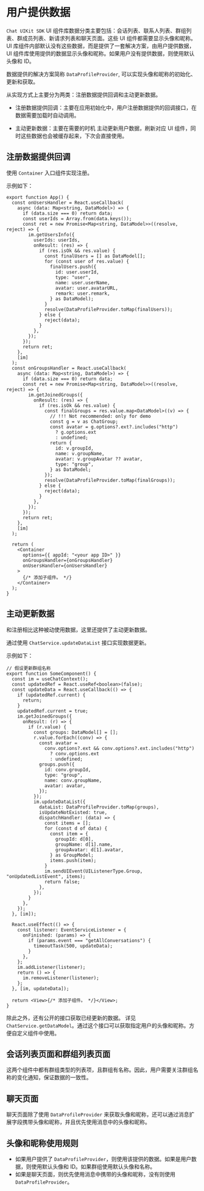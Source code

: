 # 用户提供数据

<Toc />

`Chat UIKit SDK` UI 组件库数据分类主要包括：会话列表、联系人列表、群组列表、群成员列表、新请求列表和聊天页面。这些 UI 组件都需要显示头像和昵称。UI 库组件内部默认没有这些数据，而是提供了一套解决方案，由用户提供数据，UI 组件库使用提供的数据显示头像和昵称。如果用户没有提供数据，则使用默认头像和 ID。

数据提供的解决方案简称 `DataProfileProvider`, 可以实现头像和昵称的初始化、更新和获取。

从实现方式上主要分为两类：注册数据提供回调和主动更新数据。

- 注册数据提供回调：主要在应用初始化中，用户注册数据提供的回调接口，在数据需要加载时自动调用。

- 主动更新数据：主要在需要的时机 主动更新用户数据，刷新对应 UI 组件，同时这些数据也会被缓存起来，下次会直接使用。

## 注册数据提供回调

使用 `Container` 入口组件实现注册。

示例如下：

```tsx
export function App() {
  const onUsersHandler = React.useCallback(
    async (data: Map<string, DataModel>) => {
      if (data.size === 0) return data;
      const userIds = Array.from(data.keys());
      const ret = new Promise<Map<string, DataModel>>((resolve, reject) => {
        im.getUsersInfo({
          userIds: userIds,
          onResult: (res) => {
            if (res.isOk && res.value) {
              const finalUsers = [] as DataModel[];
              for (const user of res.value) {
                finalUsers.push({
                  id: user.userId,
                  type: "user",
                  name: user.userName,
                  avatar: user.avatarURL,
                  remark: user.remark,
                } as DataModel);
              }
              resolve(DataProfileProvider.toMap(finalUsers));
            } else {
              reject(data);
            }
          },
        });
      });
      return ret;
    },
    [im]
  );
  const onGroupsHandler = React.useCallback(
    async (data: Map<string, DataModel>) => {
      if (data.size === 0) return data;
      const ret = new Promise<Map<string, DataModel>>((resolve, reject) => {
        im.getJoinedGroups({
          onResult: (res) => {
            if (res.isOk && res.value) {
              const finalGroups = res.value.map<DataModel>((v) => {
                // !!! Not recommended: only for demo
                const g = v as ChatGroup;
                const avatar = g.options?.ext?.includes("http")
                  ? g.options.ext
                  : undefined;
                return {
                  id: v.groupId,
                  name: v.groupName,
                  avatar: v.groupAvatar ?? avatar,
                  type: "group",
                } as DataModel;
              });
              resolve(DataProfileProvider.toMap(finalGroups));
            } else {
              reject(data);
            }
          },
        });
      });
      return ret;
    },
    [im]
  );

  return (
    <Container
      options={{ appId: "<your app ID>" }}
      onGroupsHandler={onGroupsHandler}
      onUsersHandler={onUsersHandler}
    >
      {/* 添加子组件。 */}
    </Container>
  );
}
```

## 主动更新数据

和注册相比这种被动使用数据，这里还提供了主动更新数据。

通过使用 `ChatService.updateDataList` 接口实现数据更新。

示例如下：

```tsx
// 假设更新群组名称
export function SomeComponent() {
  const im = useChatContext();
  const updatedRef = React.useRef<boolean>(false);
  const updateData = React.useCallback(() => {
    if (updatedRef.current) {
      return;
    }
    updatedRef.current = true;
    im.getJoinedGroups({
      onResult: (r) => {
        if (r.value) {
          const groups: DataModel[] = [];
          r.value.forEach((conv) => {
            const avatar =
              conv.options?.ext && conv.options?.ext.includes("http")
                ? conv.options.ext
                : undefined;
            groups.push({
              id: conv.groupId,
              type: "group",
              name: conv.groupName,
              avatar: avatar,
            });
          });
          im.updateDataList({
            dataList: DataProfileProvider.toMap(groups),
            isUpdateNotExisted: true,
            dispatchHandler: (data) => {
              const items = [];
              for (const d of data) {
                const item = {
                  groupId: d[0],
                  groupName: d[1].name,
                  groupAvatar: d[1].avatar,
                } as GroupModel;
                items.push(item);
              }
              im.sendUIEvent(UIListenerType.Group, "onUpdatedListEvent", items);
              return false;
            },
          });
        }
      },
    });
  }, [im]);

  React.useEffect(() => {
    const listener: EventServiceListener = {
      onFinished: (params) => {
        if (params.event === "getAllConversations") {
          timeoutTask(500, updateData);
        }
      },
    };
    im.addListener(listener);
    return () => {
      im.removeListener(listener);
    };
  }, [im, updateData]);

  return <View>{/* 添加子组件。 */}</View>;
}
```

除此之外，还有公开的接口获取已经更新的数据。 详见 `ChatService.getDataModel`。通过这个接口可以获取指定用户的头像和昵称。方便自定义组件中使用。

## 会话列表页面和群组列表页面

这两个组件中都有群组类型的列表项，且群组有名称。因此，用户需要关注群组名称的变化通知，保证数据的一致性。

## 聊天页面

聊天页面除了使用 `DataProfileProvider` 来获取头像和昵称，还可以通过消息扩展字段携带头像和昵称，并且优先使用消息中的头像和昵称。

## 头像和昵称使用规则

- 如果用户提供了 `DataProfileProvider`，则使用该提供的数据。如果是用户数据，则使用默认头像和 ID。如果群组使用默认头像和名称。
- 如果是聊天页面，则优先使用消息中携带的头像和昵称，没有则使用 `DataProfileProvider`。
